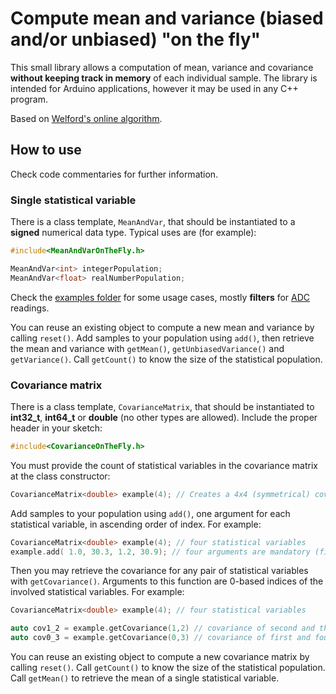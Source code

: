 # Compute mean and variance (biased and/or unbiased) "on the fly"

This small library allows a computation of mean, variance and covariance **without keeping track in memory** of each individual sample.
The library is intended for Arduino applications, however it may be used in any C++ program.

Based on [Welford's online algorithm](https://en.wikipedia.org/wiki/Algorithms_for_calculating_variance#Welford's_online_algorithm).

## How to use

Check code commentaries for further information.

### Single statistical variable

There is a class template, `MeanAndVar`, that should be instantiated to a **signed** numerical data type. Typical uses are (for example):

```c++
#include<MeanAndVarOnTheFly.h>

MeanAndVar<int> integerPopulation;
MeanAndVar<float> realNumberPopulation;
```

Check the [examples folder](./examples) for some usage cases, mostly **filters** for [ADC](https://en.wikipedia.org/wiki/Analog-to-digital_converter) readings.

You can reuse an existing object to compute a new mean and variance by calling `reset()`. Add samples to your population using `add()`, then retrieve the mean and variance with `getMean()`, `getUnbiasedVariance()` and `getVariance()`. Call `getCount()` to know the size of the statistical population.

### Covariance matrix

There is a class template, `CovarianceMatrix`, that should be instantiated to **int32_t**, **int64_t** or **double** (no other types are allowed).
Include the proper header in your sketch:

```c++
#include<CovarianceOnTheFly.h>
```

You must provide the count of statistical variables in the covariance matrix at the class constructor:

```c++
CovarianceMatrix<double> example(4); // Creates a 4x4 (symmetrical) covariance matrix for 4 statistical variables
```

Add samples to your population using `add()`, one argument for each statistical variable, in ascending order of index. For example:

```c++
CovarianceMatrix<double> example(4); // four statistical variables
example.add( 1.0, 30.3, 1.2, 30.9); // four arguments are mandatory (first,second,third,fourth).
```

Then you may retrieve the covariance for any pair of statistical variables with `getCovariance()`.
Arguments to this function are 0-based indices of the involved statistical variables. For example:

```c++
CovarianceMatrix<double> example(4); // four statistical variables

auto cov1_2 = example.getCovariance(1,2) // covariance of second and third variables.
auto cov0_3 = example.getCovariance(0,3) // covariance of first and fourth variables.

```

You can reuse an existing object to compute a new covariance matrix by calling `reset()`.
Call `getCount()` to know the size of the statistical population. 
Call `getMean()` to retrieve the mean of a single statistical variable.
